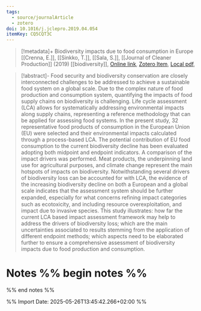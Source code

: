 ```yaml
---
tags:
  - source/journalArticle
  - zotero
doi: 10.1016/j.jclepro.2019.04.054
itemKey: CQ5CQT3C
---
```

>[!metadata]+
> Biodiversity impacts due to food consumption in Europe
> [[Crenna, E.]], [[Sinkko, T.]], [[Sala, S.]], 
> [[Journal of Cleaner Production]] (2019)
> [[biodiversity]], 
> [Online link](https://linkinghub.elsevier.com/retrieve/pii/S095965261931131X), [Zotero Item](zotero://select/library/items/CQ5CQT3C), [Local pdf](file://C:/Users/aburg/Documents/references/zotero/storage/8AX6PR56/Crenna2019_Biodiversityimpacts.pdf), 

>[!abstract]-
>Food security and biodiversity conservation are closely interconnected challenges to be addressed to achieve a sustainable food system on a global scale. Due to the complex nature of food production and consumption system, quantifying the impacts of food supply chains on biodiversity is challenging. Life cycle assessment (LCA) allows for systematically addressing environmental impacts along supply chains, representing a reference methodology that can be applied for assessing food systems. In the present study, 32 representative food products of consumption in the European Union (EU) were selected and their environmental impacts calculated through a process-based LCA. The potential contribution of EU food consumption to the current biodiversity decline has been evaluated adopting both midpoint and endpoint indicators. A comparison of the impact drivers was performed. Meat products, the underpinning land use for agricultural purposes, and climate change represent the main hotspots of impacts on biodiversity. Notwithstanding several drivers of biodiversity loss can be accounted for with LCA, the evidence of the increasing biodiversity decline on both a European and a global scale indicates that the assessment system should be further expanded, especially for what concerns reﬁning impact categories such as ecotoxicity, and including resource overexploitation, and impact due to invasive species. This study illustrates: how far the current LCA based impact assessment framework may help to address the drivers of biodiversity loss; which are the main uncertainties associated to results stemming from the application of different endpoint methods; which aspects need to be elaborated further to ensure a comprehensive assessment of biodiversity impacts due to food production and consumption.

# Notes %% begin notes %%

%% end notes %%




%% Import Date: 2025-05-26T13:45:42.266+02:00 %%
